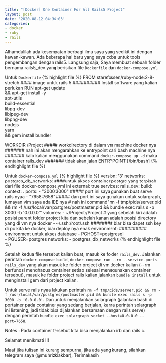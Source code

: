 ```yaml
---
title: "[Docker] One Container For All Rails5 Project"
layout: post
date: '2020-08-12 04:36:03'
categories:
- docker
- ruby
- rails
---
```


Alhamdulilah ada kesempatan berbagi ilmu saya yang sedikit ini dengan kawan-kawan.
Ada beberapa hal baru yang saya coba untuk tools pengembangan dengan rails5.
Langsung saja, Saya membuat sebuah folder bernama rails5_dev yang berisikan file `Dockerfile` dan `docker-compose.yml`.

Untuk `Dockerfile`
{% highlight file %} 
FROM starefossen/ruby-node:2-8-stretch #### image untuk rails 5
########## Install software yang kalian perlukan
RUN apt-get update \
 && apt-get install -y \
 apt-utils \
 build-essential \
 libpq-dev \
 libjpeg-dev \
 libpng-dev \
 nodejs \
 yarn \
 && gem install bundler
 
 WORKDIR /Project ##### workdirectory di dalam vm machine docker nya
 ####### nah ini akan mengarahkan ke entrypoint dari bash machine nya
 ####### kalo kalian menggunakan command `docker-compose up -d` maka container rails_dev
 ####### tidak akan jalan
 ENTRYPOINT [/bin/bash] 
{% endhighlight file %}

Untuk `docker-compose.yml`
{% highlight file %} 
version: '3'
networks:
  postgres_db_networks: ####untuk akses container postgre yang terpisah dari file docker-compose.yml ini
    external: true
services:
  rails_dev:
    build:
      context: .
    ports:
      - "3000:3000"  ##### port ini saya gunakan buat serve rails nyaa
      - "7658:7658"  ##### dan port ini saya gunakan untuk solargraph, lumayan vim saya ada IDE nya
		# nah ini command"rm -f tmp/pids/server.pid && rm -f /usr/local/var/postgres/postmaster.pid && bundle exec rails s -p 3000 -b '0.0.0.0'"
    volumes:
      - ~/Project:/Project     # yang sebelah kiri adalah posisi parent folder project kita dan sebelah kanan adalah posisi directory yang di vm nya docker
      - ~/.ssh:/root/.ssh      ######## biar bisa dapet ssh key di pc kita ke docker, biar deploy nya enak
    environment:
		########## environment untuk akses database
      - PGHOST=postgresql  
      - PGUSER=postgres
    networks:
      - postgres_db_networks
{% endhighlight file %}


Setelah kedua file tersebut kalian buat, masuk ke folder `rails_dev`.
Jalankan perintah `docker-compose build`,  `docker-compose run --rm --service-ports rails_dev` yang akan masuk ke folder project di vm docker kalian (--rm berfungsi menghapus container setiap selesai menggunakan container tersebut), masuk ke folder project rails kalian jalankan `bundle install` untuk menginstall gem dari project kalian.

Untuk serve rails nyaa lakukan perintah `rm -f tmp/pids/server.pid && rm -f /usr/local/var/postgres/postmaster.pid && bundle exec rails s -p 3000 -b '0.0.0.0'`.
Dan untuk menjalankan solargraph (jalankan bash di portainer pada container yang sedang berjalan, karna perintah solargraph ini listening, jadi tidak bisa dijalankan bersamaan dengan rails serve) dengan perintah `bundle exec solargraph socket --host=0.0.0.0 --port=7658`.

Notes : Pada container tersebut kita bisa menjalankan irb dan rails c.

Selamat menikmati !!!

Maaf jika tulisan ini kurang sempurna, jika ada yang kurang, silahkan telegram saya (@muhrizkiakbar), Terimakasih
